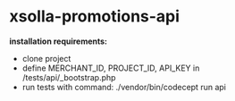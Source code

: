 # xsolla-promotions-api

**installation requirements:**

* clone project
* define MERCHANT_ID, PROJECT_ID, API_KEY in /tests/api/_bootstrap.php
* run tests with command: ./vendor/bin/codecept run api
